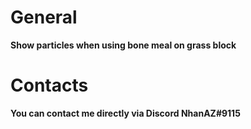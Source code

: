 # General
**Show particles when using bone meal on grass block**

# Contacts
**You can contact me directly via Discord NhanAZ#9115**
